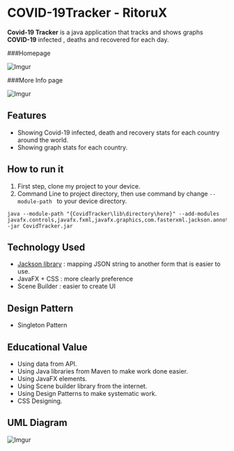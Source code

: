 # COVID-19Tracker - RitoruX
**Covid-19 Tracker** is a java application that tracks and shows graphs **COVID-19** infected , deaths and recovered for each day.

###Homepage

![Imgur](https://imgur.com/CT8SKNH.png)

###More Info page

![Imgur](https://imgur.com/03ZCnjf.png)
## Features
* Showing Covid-19 infected, death and recovery stats for each country around the world.
* Showing graph stats for each country.
## How to run it
 1. First step, clone my project to your device.
 2. Command Line to project directory, then use command by change  ```--module-path ``` to your device directory.
 ``` 
 java --module-path "{CovidTracker\lib\directory\here}" --add-modules javafx.controls,javafx.fxml,javafx.graphics,com.fasterxml.jackson.annotation,com.fasterxml.jackson.core,com.fasterxml.jackson.databind  -jar CovidTracker.jar 
```
## Technology Used
* [Jackson library](https://github.com/FasterXML/jackson) : mapping JSON string to another form that is easier to use.
* JavaFX + CSS : more clearly preference
* Scene Builder : easier to create UI
## Design Pattern
* Singleton Pattern
## Educational Value
* Using data from API.
* Using Java libraries from Maven to make work done easier.
* Using JavaFX elements.
* Using Scene builder library from the internet.
* Using Design Patterns to make systematic work.
* CSS Designing.
## UML Diagram
![Imgur](https://imgur.com/nVEQu3o.png)

